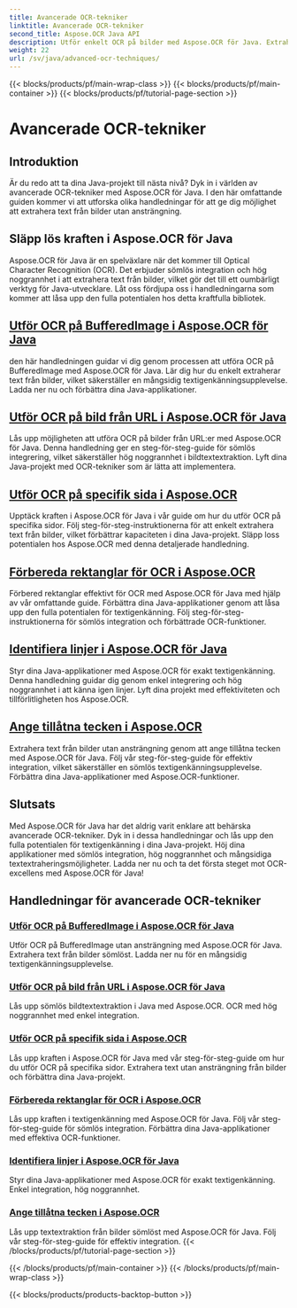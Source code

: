 ```yaml
---
title: Avancerade OCR-tekniker
linktitle: Avancerade OCR-tekniker
second_title: Aspose.OCR Java API
description: Utför enkelt OCR på bilder med Aspose.OCR för Java. Extrahera text sömlöst med hög noggrannhet. Förbättra dina Java-projekt med mångsidig textigenkänning.
weight: 22
url: /sv/java/advanced-ocr-techniques/
---
```


{{< blocks/products/pf/main-wrap-class >}}
{{< blocks/products/pf/main-container >}}
{{< blocks/products/pf/tutorial-page-section >}}

# Avancerade OCR-tekniker

## Introduktion

Är du redo att ta dina Java-projekt till nästa nivå? Dyk in i världen av avancerade OCR-tekniker med Aspose.OCR för Java. I den här omfattande guiden kommer vi att utforska olika handledningar för att ge dig möjlighet att extrahera text från bilder utan ansträngning.

## Släpp lös kraften i Aspose.OCR för Java

Aspose.OCR för Java är en spelväxlare när det kommer till Optical Character Recognition (OCR). Det erbjuder sömlös integration och hög noggrannhet i att extrahera text från bilder, vilket gör det till ett oumbärligt verktyg för Java-utvecklare. Låt oss fördjupa oss i handledningarna som kommer att låsa upp den fulla potentialen hos detta kraftfulla bibliotek.

## [Utför OCR på BufferedImage i Aspose.OCR för Java](./perform-ocr-buffered-image/)

den här handledningen guidar vi dig genom processen att utföra OCR på BufferedImage med Aspose.OCR för Java. Lär dig hur du enkelt extraherar text från bilder, vilket säkerställer en mångsidig textigenkänningsupplevelse. Ladda ner nu och förbättra dina Java-applikationer.

## [Utför OCR på bild från URL i Aspose.OCR för Java](./perform-ocr-image-from-url/)

Lås upp möjligheten att utföra OCR på bilder från URL:er med Aspose.OCR för Java. Denna handledning ger en steg-för-steg-guide för sömlös integrering, vilket säkerställer hög noggrannhet i bildtextextraktion. Lyft dina Java-projekt med OCR-tekniker som är lätta att implementera.

## [Utför OCR på specifik sida i Aspose.OCR](./perform-ocr-on-page/)

Upptäck kraften i Aspose.OCR för Java i vår guide om hur du utför OCR på specifika sidor. Följ steg-för-steg-instruktionerna för att enkelt extrahera text från bilder, vilket förbättrar kapaciteten i dina Java-projekt. Släpp loss potentialen hos Aspose.OCR med denna detaljerade handledning.

## [Förbereda rektanglar för OCR i Aspose.OCR](./prepare-rectangles-for-ocr/)

Förbered rektanglar effektivt för OCR med Aspose.OCR för Java med hjälp av vår omfattande guide. Förbättra dina Java-applikationer genom att låsa upp den fulla potentialen för textigenkänning. Följ steg-för-steg-instruktionerna för sömlös integration och förbättrade OCR-funktioner.

## [Identifiera linjer i Aspose.OCR för Java](./recognize-lines/)

Styr dina Java-applikationer med Aspose.OCR för exakt textigenkänning. Denna handledning guidar dig genom enkel integrering och hög noggrannhet i att känna igen linjer. Lyft dina projekt med effektiviteten och tillförlitligheten hos Aspose.OCR.

## [Ange tillåtna tecken i Aspose.OCR](./specify-allowed-characters/)

Extrahera text från bilder utan ansträngning genom att ange tillåtna tecken med Aspose.OCR för Java. Följ vår steg-för-steg-guide för effektiv integration, vilket säkerställer en sömlös textigenkänningsupplevelse. Förbättra dina Java-applikationer med Aspose.OCR-funktioner.

## Slutsats

Med Aspose.OCR för Java har det aldrig varit enklare att behärska avancerade OCR-tekniker. Dyk in i dessa handledningar och lås upp den fulla potentialen för textigenkänning i dina Java-projekt. Höj dina applikationer med sömlös integration, hög noggrannhet och mångsidiga textextraheringsmöjligheter. Ladda ner nu och ta det första steget mot OCR-excellens med Aspose.OCR för Java!
## Handledningar för avancerade OCR-tekniker
### [Utför OCR på BufferedImage i Aspose.OCR för Java](./perform-ocr-buffered-image/)
Utför OCR på BufferedImage utan ansträngning med Aspose.OCR för Java. Extrahera text från bilder sömlöst. Ladda ner nu för en mångsidig textigenkänningsupplevelse.
### [Utför OCR på bild från URL i Aspose.OCR för Java](./perform-ocr-image-from-url/)
Lås upp sömlös bildtextextraktion i Java med Aspose.OCR. OCR med hög noggrannhet med enkel integration.
### [Utför OCR på specifik sida i Aspose.OCR](./perform-ocr-on-page/)
Lås upp kraften i Aspose.OCR för Java med vår steg-för-steg-guide om hur du utför OCR på specifika sidor. Extrahera text utan ansträngning från bilder och förbättra dina Java-projekt.
### [Förbereda rektanglar för OCR i Aspose.OCR](./prepare-rectangles-for-ocr/)
Lås upp kraften i textigenkänning med Aspose.OCR för Java. Följ vår steg-för-steg-guide för sömlös integration. Förbättra dina Java-applikationer med effektiva OCR-funktioner.
### [Identifiera linjer i Aspose.OCR för Java](./recognize-lines/)
Styr dina Java-applikationer med Aspose.OCR för exakt textigenkänning. Enkel integration, hög noggrannhet.
### [Ange tillåtna tecken i Aspose.OCR](./specify-allowed-characters/)
Lås upp textextraktion från bilder sömlöst med Aspose.OCR för Java. Följ vår steg-för-steg-guide för effektiv integration.
{{< /blocks/products/pf/tutorial-page-section >}}

{{< /blocks/products/pf/main-container >}}
{{< /blocks/products/pf/main-wrap-class >}}

{{< blocks/products/products-backtop-button >}}
